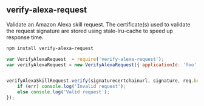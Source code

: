 verify-alexa-request
----------------------------

Validate an Amazon Alexa skill request.  The certificate(s) used to validate the request signature are stored using stale-lru-cache to speed up response time.


````bash
npm install verify-alexa-request
````


````javascript
var VerifyAlexaRequest  = require('verify-alexa-request');
var verifyAlexaRequest = new VerifyAlexaRequest({ applicationId: 'foo' });


verifyAlexaSkillRequest.verify(signaturecertchainurl, signature, req.body, function(err) {
	if (err) console.log('Invalid request');
	else console.log('Valid request');
});

````
